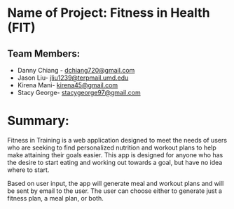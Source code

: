 # Name of Project: Fitness in Health (FIT)

## Team Members:
* Danny Chiang - dchiang720@gmail.com
* Jason Liu- jliu1239@terpmail.umd.edu
* Kirena Mani- kirena45@gmail.com
* Stacy George- stacygeorge97@gmail.com

# Summary:
Fitness in Training is a web application designed to meet the needs of users who are seeking to find personalized nutrition and workout plans to help make attaining their goals easier. This app is designed for anyone who has the desire to start eating and working out towards a goal, but have no idea where to start.

Based on user input, the app will generate meal and workout plans and will be sent by email to the user. The user can choose either to generate just a fitness plan, a meal plan, or both.
